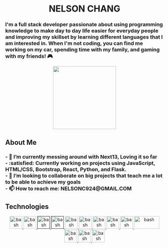<h1 align="center">
  NELSON CHANG
</h1>

<h3>
 I'm a full stack developer passionate about using programming knowledge to make day to day life easier for everyday people and improving my skillset by learning different languages that I am interested in. When I'm not coding, you can find me working on my car, spending time with my family, and gaming with my friends! 🎮
</h3>

<p align="center">
  <img src="https://external-content.duckduckgo.com/iu/?u=https%3A%2F%2Fcdn.dribbble.com%2Fusers%2F141072%2Fscreenshots%2F2706461%2Fgaming.gif&f=1&nofb=1&ipt=a69af4d926cfe097f053f44bff0f03951848f29d44e731582cf17c160c29a217&ipo=images" height="200"/>
</p>

<h2>About Me</h2>
<h3>
  - 🔭 I’m currently messing around with Next13, Loving it so far 
  <br/>
  - :satisfied: Currently working on projects using JavaScript, HTML/CSS, Bootstrap, React, Python, and Flask.
  <br/>
<!--   - 🌱 I’m currently learning the ins and outs of the tech industry
  <br/> -->
  - 👯 I’m looking to collaborate on big projects that teach me a lot to be able to achieve my goals
  <br/>
<!--   - 🤔 I’m looking for help with climing within the industry to reach my goals
  <br/> -->
  - 📫 How to reach me: NELSONC924@GMAIL.COM
</h3>
<h2>Technologies</h2>
<p align="center" dir="auto">
  <!--  javascript  -->
  <a href="https://www.javascript.com" rel="nofollow"> 
    <img src="https://user-images.githubusercontent.com/102230885/203171480-dd1e7b67-058c-4995-b59a-95a2156eeb93.png" 
      alt="bash" 
      width="40" 
      height="40" 
      style="max-width: 100%;"> 
  </a>
   <!--  Next.js  -->
  <a href="https://nextjs.org/" rel="nofollow"> 
    <img src="https://upload.vectorlogo.zone/logos/nextjs/images/2d3864ef-00e0-4026-ab1d-30e4a98e2899.svg" 
      alt="bash" 
      width="40" 
      height="40" 
      style="max-width: 100%; background-color: white;"> 
  </a>
   <!--  HTML  -->
  <a href="" rel="nofollow"> 
    <img src="https://www.vectorlogo.zone/logos/w3_html5/w3_html5-icon.svg" 
      alt="bash" 
      width="40" 
      height="40" 
      style="max-width: 100%;"> 
  </a>
   <!--  CSS  -->
  <a href="" rel="nofollow"> 
    <img src="https://www.vectorlogo.zone/logos/w3_css/w3_css-icon.svg" 
      alt="bash" 
      width="40" 
      height="40" 
      style="max-width: 100%;"> 
  </a>
   <!--  SASS  -->
  <a href="https://sass-lang.com/" rel="nofollow"> 
    <img src="https://www.vectorlogo.zone/logos/sass-lang/sass-lang-icon.svg" 
      alt="bash" 
      width="40" 
      height="40" 
      style="max-width: 100%;"> 
  </a>
   <!--  react  -->
  <a href="https://reactjs.org/" rel="nofollow"> 
    <img src="https://www.vectorlogo.zone/logos/reactjs/reactjs-icon.svg" 
      alt="bash" 
      width="40" 
      height="40" 
      style="max-width: 100%;"> 
  </a>
   <!--  bootstrap  -->
  <a href="https://getbootstrap.com/" rel="nofollow"> 
    <img src="https://www.vectorlogo.zone/logos/getbootstrap/getbootstrap-icon.svg" 
      alt="bash" 
      width="40" 
      height="40" 
      style="max-width: 100%;"> 
  </a>
   <!--  postman  -->
  <a href="https://www.postman.com/" rel="nofollow"> 
    <img src="https://www.vectorlogo.zone/logos/getpostman/getpostman-icon.svg" 
      alt="bash" 
      width="40" 
      height="40" 
      style="max-width: 100%;"> 
  </a>
   <!--  MySQL  -->
  <a href="https://www.mysql.com/" rel="nofollow"> 
    <img src="https://www.vectorlogo.zone/logos/mysql/mysql-official.svg" 
      alt="bash" 
      width="40" 
      height="40" 
      style="max-width: 100%;"> 
  </a>
   <!--  nodeJS  -->
  <a href="https://nodejs.org/en/about/" rel="nofollow"> 
    <img src="https://www.vectorlogo.zone/logos/nodejs/nodejs-horizontal.svg" 
      alt="bash" 
      width="80" 
      height="40" 
      style="max-width: 100%;"> 
  </a>
   <!--  python  -->
  <a href="https://www.python.org/" rel="nofollow"> 
    <img src="https://www.vectorlogo.zone/logos/python/python-icon.svg" 
      alt="bash" 
      width="40" 
      height="40" 
      style="max-width: 100%;"> 
  </a>
   <!--  figma  -->
  <a href="https://www.figma.com/" rel="nofollow"> 
    <img src="https://www.vectorlogo.zone/logos/figma/figma-icon.svg" 
      alt="bash" 
      width="40" 
      height="40" 
      style="max-width: 100%;"> 
  </a>
   <!--  git  -->
  <a href="https://git-scm.com/" rel="nofollow"> 
    <img src="https://www.vectorlogo.zone/logos/git-scm/git-scm-icon.svg" 
      alt="bash" 
      width="40" 
      height="40" 
      style="max-width: 100%;"> 
  </a>
  
</p>

<!-- <p align="center">
<img align="center" src="https://external-content.duckduckgo.com/iu/?u=https%3A%2F%2Fcdn.dribbble.com%2Fusers%2F1019864%2Fscreenshots%2F3079099%2Fcodeloop.gif&f=1&nofb=1&ipt=033138a7a81645119ea5a5abb9e003b790fce3d6af0fee674e394ec0ab9618c0&ipo=images" height="200"/>
</p> -->


<!-- ![Github stats](https://github-readme-stats.vercel.app/api?username=NChang007) -->

<!-- ![ReadMe Card](https://github-readme-stats.vercel.app/api/pin/?username=NChang007&repo=NChang007) -->
